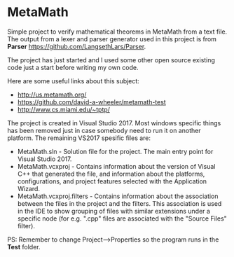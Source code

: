 # MetaMath
Simple project to verify mathematical theorems in MetaMath from a text file. The output from a lexer and parser generator used in this project is from **Parser** <https://github.com/LangsethLars/Parser>.

The project has just started and I used some other open source existing code just a start before writing my own code.

Here are some useful links about this subject:
* <http://us.metamath.org/>
* <https://github.com/david-a-wheeler/metamath-test>
* <http://www.cs.miami.edu/~tptp/>

The project is created in Visual Studio 2017. Most windows specific things has been removed just in case somebody need to run it on another platform. The remaining VS2017 spesific files are:
* MetaMath.sln - 
  Solution file for the project. The main entry point for Visual Studio 2017.
* MetaMath.vcxproj - 
  Contains information about the version of Visual C++ that generated the file, and information about the platforms, configurations, and project features selected with the Application Wizard.
* MetaMath.vcxproj.filters - 
  Contains information about the association between the files in the project and the filters. This association is used in the IDE to show grouping of files with similar extensions under a specific node (for e.g. ".cpp" files are associated with the "Source Files" filter).

PS: Remember to change Project-->Properties so the program runs in the **Test** folder.